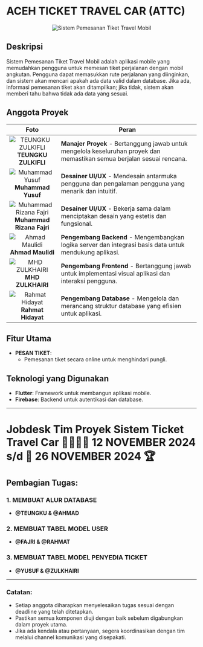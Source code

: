 # **ACEH TICKET TRAVEL CAR (ATTC)**

<p align="center">
  <img src="https://cdn.icon-icons.com/icons2/12/PNG/256/travel_car_BMV_1741.png" alt="Sistem Pemesanan Tiket Travel Mobil">
</p>

## Deskripsi

Sistem Pemesanan Tiket Travel Mobil adalah aplikasi mobile yang memudahkan pengguna untuk memesan tiket perjalanan dengan mobil angkutan. Pengguna dapat memasukkan rute perjalanan yang diinginkan, dan sistem akan mencari apakah ada data valid dalam database. Jika ada, informasi pemesanan tiket akan ditampilkan; jika tidak, sistem akan memberi tahu bahwa tidak ada data yang sesuai.

## Anggota Proyek

| Foto                                               | Peran                                                                                     |
|----------------------------------------------------|-------------------------------------------------------------------------------------------|
| <div align="center"> ![TEUNGKU ZULKIFLI](https://avatars.githubusercontent.com/u/120408238?v=4)  <br> **TEUNGKU ZULKIFLI** </div> | **Manajer Proyek** - Bertanggung jawab untuk mengelola keseluruhan proyek dan memastikan semua berjalan sesuai rencana. |
| <div align="center"> ![Muhammad Yusuf](https://avatars.githubusercontent.com/u/112492742?v=4) <br> **Muhammad Yusuf** </div> | **Desainer UI/UX** - Mendesain antarmuka pengguna dan pengalaman pengguna yang menarik dan intuitif. |
| <div align="center"> ![Muhammad Rizana Fajri](https://avatars.githubusercontent.com/u/112504032?v=4) <br> **Muhammad Rizana Fajri** </div> | **Desainer UI/UX** - Bekerja sama dalam menciptakan desain yang estetis dan fungsional. |
| <div align="center"> ![Ahmad Maulidi](https://avatars.githubusercontent.com/u/112678307?v=4) <br> **Ahmad Maulidi** </div> | **Pengembang Backend** - Mengembangkan logika server dan integrasi basis data untuk mendukung aplikasi. |
| <div align="center"> ![MHD ZULKHAIRI](https://avatars.githubusercontent.com/u/112515424?v=4) <br> **MHD ZULKHAIRI** </div> | **Pengembang Frontend** - Bertanggung jawab untuk implementasi visual aplikasi dan interaksi pengguna. |
| <div align="center"> ![Rahmat Hidayat](https://avatars.githubusercontent.com/u/160695745?v=4) <br> **Rahmat Hidayat** </div> | **Pengembang Database** - Mengelola dan merancang struktur database yang efisien untuk aplikasi. |

## Fitur Utama

- **PESAN TIKET**: 
  - Pemesanan tiket secara online untuk menghindari pungli.

## Teknologi yang Digunakan

- **Flutter**: Framework untuk membangun aplikasi mobile.
- **Firebase**: Backend untuk autentikasi dan database.

---

# **Jobdesk Tim Proyek Sistem Ticket Travel Car** 🏃🏻‍♂️‍➡️ **12 NOVEMBER 2024** s/d 🎯 **26 NOVEMBER 2024** 🏆

## **Pembagian Tugas:**

### 1. **MEMBUAT ALUR DATABASE**
- **@TEUNGKU & @AHMAD**
### 2. **MEMBUAT TABEL MODEL USER**
- **@FAJRI & @RAHMAT**
### 3. **MEMBUAT TABEL MODEL PENYEDIA TICKET**
- **@YUSUF & @ZULKHAIRI**
---

### **Catatan:**
- Setiap anggota diharapkan menyelesaikan tugas sesuai dengan deadline yang telah ditetapkan.
- Pastikan semua komponen diuji dengan baik sebelum digabungkan dalam proyek utama.
- Jika ada kendala atau pertanyaan, segera koordinasikan dengan tim melalui channel komunikasi yang disepakati.

